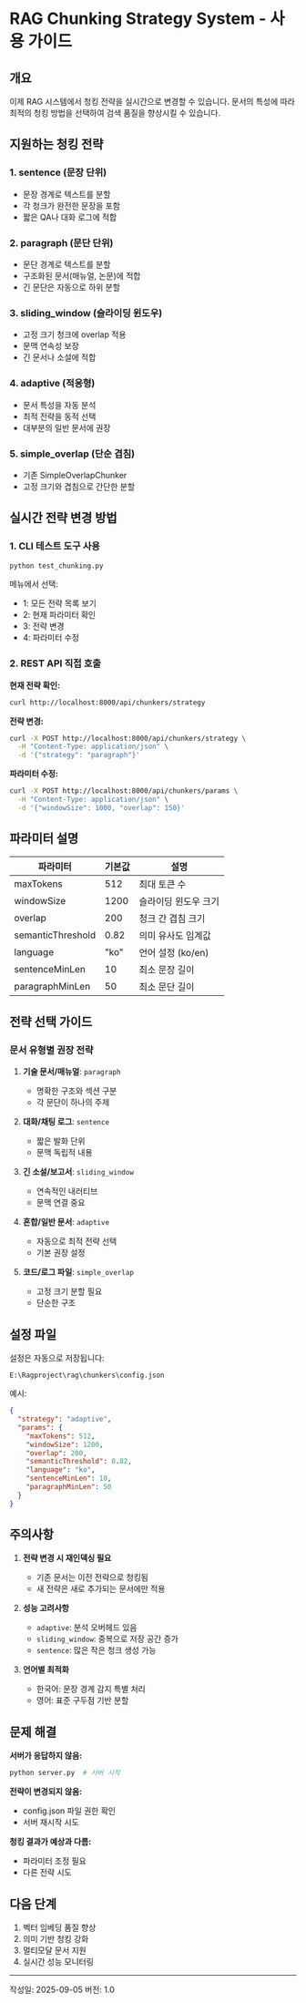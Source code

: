 # RAG Chunking Strategy System - 사용 가이드

## 개요
이제 RAG 시스템에서 청킹 전략을 실시간으로 변경할 수 있습니다. 문서의 특성에 따라 최적의 청킹 방법을 선택하여 검색 품질을 향상시킬 수 있습니다.

## 지원하는 청킹 전략

### 1. **sentence** (문장 단위)
- 문장 경계로 텍스트를 분할
- 각 청크가 완전한 문장을 포함
- 짧은 QA나 대화 로그에 적합

### 2. **paragraph** (문단 단위)
- 문단 경계로 텍스트를 분할
- 구조화된 문서(매뉴얼, 논문)에 적합
- 긴 문단은 자동으로 하위 분할

### 3. **sliding_window** (슬라이딩 윈도우)
- 고정 크기 청크에 overlap 적용
- 문맥 연속성 보장
- 긴 문서나 소설에 적합

### 4. **adaptive** (적응형)
- 문서 특성을 자동 분석
- 최적 전략을 동적 선택
- 대부분의 일반 문서에 권장

### 5. **simple_overlap** (단순 겹침)
- 기존 SimpleOverlapChunker
- 고정 크기와 겹침으로 간단한 분할

## 실시간 전략 변경 방법

### 1. CLI 테스트 도구 사용
```bash
python test_chunking.py
```

메뉴에서 선택:
- 1: 모든 전략 목록 보기
- 2: 현재 파라미터 확인
- 3: 전략 변경
- 4: 파라미터 수정

### 2. REST API 직접 호출

**현재 전략 확인:**
```bash
curl http://localhost:8000/api/chunkers/strategy
```

**전략 변경:**
```bash
curl -X POST http://localhost:8000/api/chunkers/strategy \
  -H "Content-Type: application/json" \
  -d '{"strategy": "paragraph"}'
```

**파라미터 수정:**
```bash
curl -X POST http://localhost:8000/api/chunkers/params \
  -H "Content-Type: application/json" \
  -d '{"windowSize": 1000, "overlap": 150}'
```

## 파라미터 설명

| 파라미터 | 기본값 | 설명 |
|---------|--------|------|
| maxTokens | 512 | 최대 토큰 수 |
| windowSize | 1200 | 슬라이딩 윈도우 크기 |
| overlap | 200 | 청크 간 겹침 크기 |
| semanticThreshold | 0.82 | 의미 유사도 임계값 |
| language | "ko" | 언어 설정 (ko/en) |
| sentenceMinLen | 10 | 최소 문장 길이 |
| paragraphMinLen | 50 | 최소 문단 길이 |

## 전략 선택 가이드

### 문서 유형별 권장 전략

1. **기술 문서/매뉴얼**: `paragraph`
   - 명확한 구조와 섹션 구분
   - 각 문단이 하나의 주제

2. **대화/채팅 로그**: `sentence`
   - 짧은 발화 단위
   - 문맥 독립적 내용

3. **긴 소설/보고서**: `sliding_window`
   - 연속적인 내러티브
   - 문맥 연결 중요

4. **혼합/일반 문서**: `adaptive`
   - 자동으로 최적 전략 선택
   - 기본 권장 설정

5. **코드/로그 파일**: `simple_overlap`
   - 고정 크기 분할 필요
   - 단순한 구조

## 설정 파일

설정은 자동으로 저장됩니다:
```
E:\Ragproject\rag\chunkers\config.json
```

예시:
```json
{
  "strategy": "adaptive",
  "params": {
    "maxTokens": 512,
    "windowSize": 1200,
    "overlap": 200,
    "semanticThreshold": 0.82,
    "language": "ko",
    "sentenceMinLen": 10,
    "paragraphMinLen": 50
  }
}
```

## 주의사항

1. **전략 변경 시 재인덱싱 필요**
   - 기존 문서는 이전 전략으로 청킹됨
   - 새 전략은 새로 추가되는 문서에만 적용

2. **성능 고려사항**
   - `adaptive`: 분석 오버헤드 있음
   - `sliding_window`: 중복으로 저장 공간 증가
   - `sentence`: 많은 작은 청크 생성 가능

3. **언어별 최적화**
   - 한국어: 문장 경계 감지 특별 처리
   - 영어: 표준 구두점 기반 분할

## 문제 해결

**서버가 응답하지 않음:**
```bash
python server.py  # 서버 시작
```

**전략이 변경되지 않음:**
- config.json 파일 권한 확인
- 서버 재시작 시도

**청킹 결과가 예상과 다름:**
- 파라미터 조정 필요
- 다른 전략 시도

## 다음 단계

1. 벡터 임베딩 품질 향상
2. 의미 기반 청킹 강화
3. 멀티모달 문서 지원
4. 실시간 성능 모니터링

---
작성일: 2025-09-05
버전: 1.0

